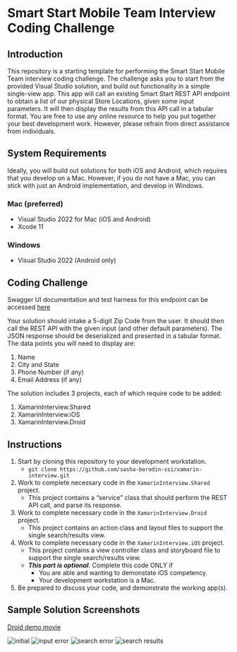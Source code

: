 # Smart Start Mobile Team Interview Coding Challenge

## Introduction
This repository is a starting template for performing the Smart Start Mobile Team interview coding challenge.  The challenge asks you to start from the provided Visual Studio solution, and build out functionality in a simple single-view app.  This app will call an existing Smart Start REST API endpoint to obtain a list of our physical Store Locations, given some input parameters.  It will then display the results from this API call in a tabular format.  You are free to use any online resource to help you put together your best development work.  However, please refrain from direct assistance from individuals.

## System Requirements
Ideally, you will build out solutions for both iOS and Android, which requires that you develop on a Mac.  However, if you do not have a Mac, you can stick with just an Android implementation, and develop in Windows.
### Mac (preferred)
- Visual Studio 2022 for Mac (iOS and Android)
- Xcode 11
### Windows
- Visual Studio 2022 (Android only)

## Coding Challenge
Swagger UI documentation and test harness for this endpoint can be accessed [here](https://sasha-borodin-ssi.github.io/xamarin-interview/api/)

Your solution should intake a 5-digit Zip Code from the user.  It should then call the REST API with the given input (and other default parameters).  The JSON response should be deserialized and presented in a tabular format.  The data points you will need to display are:
1. Name
1. City and State
1. Phone Number (if any)
1. Email Address (if any)

The solution includes 3 projects, each of which require code to be added:
1. XamarinInterview.Shared
1. XamarinInterview.iOS
1. XamarinInterview.Droid

## Instructions
1. Start by cloning this repository to your development workstation.
    - `git clone https://github.com/sasha-borodin-ssi/xamarin-interview.git`
1. Work to complete necessary code in the `XamarinInterview.Shared` project.
    - This project contains a “service” class that should perform the REST API call, and parse its response.
1. Work to complete necessary code in the `XamarinInterview.Droid` project.
    - This project contains an action class and layout files to support the single search/results view.
1. Work to complete necessary code in the `XamarinInterview.iOS` project.
    - This project contains a view controller class and storyboard file to support the single search/results view.
    - ***This part is optional***.  Complete this code ONLY if
        - You are able and wanting to demonstate iOS competency.
        - Your development workstation is a Mac.
1. Be prepared to discuss your code, and demonstrate the working app(s).

## Sample Solution Screenshots
[Droid demo movie](https://github.com/sasha-borodin-ssi/xamarin-interview/raw/master/docs/screenshots/droid.mov)

![initial](docs/screenshots/droid-initial.png)
![input error](docs/screenshots/droid-input-error.png)
![search error](docs/screenshots/droid-search-error.png)
![search results](docs/screenshots/droid-search-results.png)
